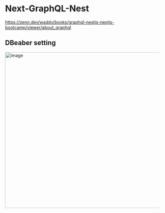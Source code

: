 # Next-GraphQL-Nest
https://zenn.dev/waddy/books/graphql-nestjs-nextjs-bootcamp/viewer/about_graphql

## DBeaber setting
<img width="507" alt="image" src="https://user-images.githubusercontent.com/79771445/221359999-0e82cd7e-126a-4dd0-b0b0-02679d1f5005.png">


